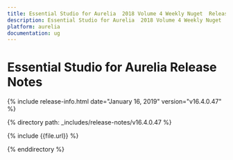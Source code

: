 ```yaml
---
title: Essential Studio for Aurelia  2018 Volume 4 Weekly Nuget  Release Notes  
description: Essential Studio for Aurelia  2018 Volume 4 Weekly Nuget  Release Notes  
platform: aurelia
documentation: ug
---
```


# Essential Studio for Aurelia  Release Notes  

{% include release-info.html date="January 16, 2019"  version="v16.4.0.47" %} 


{% directory path: _includes/release-notes/v16.4.0.47 %}

{% include {{file.url}} %}

{% enddirectory %}